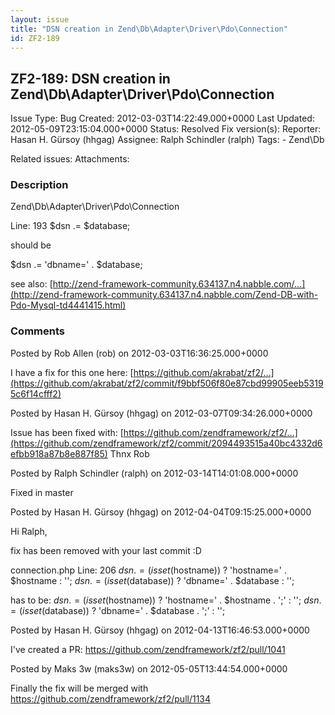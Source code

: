 ```yaml
---
layout: issue
title: "DSN creation in Zend\Db\Adapter\Driver\Pdo\Connection"
id: ZF2-189
---
```


ZF2-189: DSN creation in Zend\\Db\\Adapter\\Driver\\Pdo\\Connection
-------------------------------------------------------------------

 Issue Type: Bug Created: 2012-03-03T14:22:49.000+0000 Last Updated: 2012-05-09T23:15:04.000+0000 Status: Resolved Fix version(s): 
 Reporter:  Hasan H. Gürsoy (hhgag)  Assignee:  Ralph Schindler (ralph)  Tags: - Zend\\Db
 
 Related issues: 
 Attachments: 
### Description

Zend\\Db\\Adapter\\Driver\\Pdo\\Connection

Line: 193 $dsn .= $database;

should be

$dsn .= 'dbname=' . $database;

see also: [http://zend-framework-community.634137.n4.nabble.com/…](http://zend-framework-community.634137.n4.nabble.com/Zend-DB-with-Pdo-Mysql-td4441415.html)

 

 

### Comments

Posted by Rob Allen (rob) on 2012-03-03T16:36:25.000+0000

I have a fix for this one here: [https://github.com/akrabat/zf2/…](https://github.com/akrabat/zf2/commit/f9bbf506f80e87cbd99905eeb53195c6f14cfff2)

 

 

Posted by Hasan H. Gürsoy (hhgag) on 2012-03-07T09:34:26.000+0000

Issue has been fixed with: [https://github.com/zendframework/zf2/…](https://github.com/zendframework/zf2/commit/2094493515a40bc4332d6efbb918a87b8e887f85) Thnx Rob

 

 

Posted by Ralph Schindler (ralph) on 2012-03-14T14:01:08.000+0000

Fixed in master

 

 

Posted by Hasan H. Gürsoy (hhgag) on 2012-04-04T09:15:25.000+0000

Hi Ralph,

fix has been removed with your last commit :D

connection.php Line: 206 $dsn .= (isset($hostname)) ? 'hostname=' . $hostname : ''; $dsn .= (isset($database)) ? 'dbname=' . $database : '';

has to be: $dsn .= (isset($hostname)) ? 'hostname=' . $hostname . ';' : ''; $dsn .= (isset($database)) ? 'dbname=' . $database . ';' : '';

 

 

Posted by Hasan H. Gürsoy (hhgag) on 2012-04-13T16:46:53.000+0000

I've created a PR: <https://github.com/zendframework/zf2/pull/1041>

 

 

Posted by Maks 3w (maks3w) on 2012-05-05T13:44:54.000+0000

Finally the fix will be merged with <https://github.com/zendframework/zf2/pull/1134>

 

 
